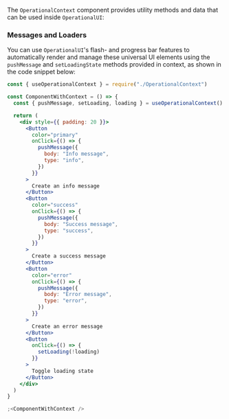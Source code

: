 The `OperationalContext` component provides utility methods and data that can be used inside `OperationalUI`:

### Messages and Loaders

You can use `OperationalUI`'s flash- and progress bar features to automatically render and manage these universal UI elements using the `pushMessage` and `setLoadingState` methods provided in context, as shown in the code snippet below:

```jsx
const { useOperationalContext } = require("./OperationalContext")

const ComponentWithContext = () => {
  const { pushMessage, setLoading, loading } = useOperationalContext()

  return (
    <div style={{ padding: 20 }}>
      <Button
        color="primary"
        onClick={() => {
          pushMessage({
            body: "Info message",
            type: "info",
          })
        }}
      >
        Create an info message
      </Button>
      <Button
        color="success"
        onClick={() => {
          pushMessage({
            body: "Success message",
            type: "success",
          })
        }}
      >
        Create a success message
      </Button>
      <Button
        color="error"
        onClick={() => {
          pushMessage({
            body: "Error message",
            type: "error",
          })
        }}
      >
        Create an error message
      </Button>
      <Button
        onClick={() => {
          setLoading(!loading)
        }}
      >
        Toggle loading state
      </Button>
    </div>
  )
}

;<ComponentWithContext />
```
